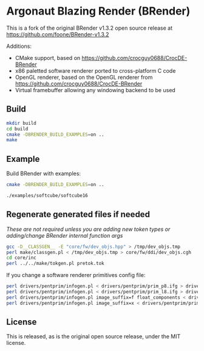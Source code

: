 # Argonaut Blazing Render (BRender)

This is a fork of the original BRender v1.3.2 open source release at https://github.com/foone/BRender-v1.3.2

Additions:
- CMake support, based on https://github.com/crocguy0688/CrocDE-BRender
- x86 paletted software renderer ported to cross-platform C code
- OpenGL renderer, based on the OpenGL renderer from https://github.com/crocguy0688/CrocDE-BRender
- Virtual framebuffer allowing any windowing backend to be used


## Build
```sh
mkdir build
cd build
cmake -DBRENDER_BUILD_EXAMPLES=on ..
make
```

## Example
Build BRender with examples:

```sh
cmake -DBRENDER_BUILD_EXAMPLES=on ..
```

```sh
./examples/softcube/softcube16
```

## Regenerate generated files if needed
_These are not required unless you are adding new token types or adding/change BRender internal function args_

```sh
gcc -D__CLASSGEN__ -E "core/fw/dev_objs.hpp" > /tmp/dev_objs.tmp
perl make/classgen.pl < /tmp/dev_objs.tmp > core/fw/ddi/dev_objs.cgh
cd core/inc
perl ../../make/tokgen.pl pretok.tok
```

If you change a software renderer primitives config file:
```sh
perl drivers/pentprim/infogen.pl < drivers/pentprim/prim_p8.ifg > drivers/pentprim/prim_p8.c
perl drivers/pentprim/infogen.pl < drivers/pentprim/prim_l8.ifg > drivers/pentprim/prim_l8.c
perl drivers/pentprim/infogen.pl image_suffix=f float_components < drivers/pentprim/prim_t8.ifg > drivers/pentprim/prim_t8f.c
perl drivers/pentprim/infogen.pl image_suffix=x < drivers/pentprim/prim_t8.ifg > drivers/pentprim/prim_t8x.c
```


## License

This is released, as is the original open source release, under the MIT license.
